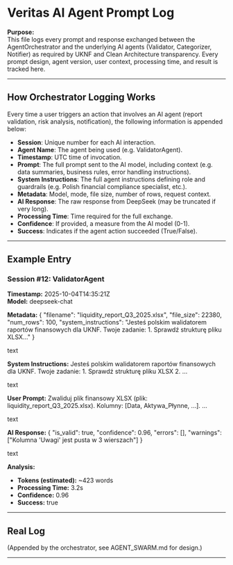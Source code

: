 # Veritas AI Agent Prompt Log

**Purpose:**  
This file logs every prompt and response exchanged between the AgentOrchestrator and the underlying AI agents (Validator, Categorizer, Notifier) as required by UKNF and Clean Architecture transparency. Every prompt design, agent version, user context, processing time, and result is tracked here.

---

## How Orchestrator Logging Works

Every time a user triggers an action that involves an AI agent (report validation, risk analysis, notification), the following information is appended below:

- **Session**: Unique number for each AI interaction.
- **Agent Name**: The agent being used (e.g. ValidatorAgent).
- **Timestamp**: UTC time of invocation.
- **Prompt**: The full prompt sent to the AI model, including context (e.g. data summaries, business rules, error handling instructions).
- **System Instructions**: The full agent instructions defining role and guardrails (e.g. Polish financial compliance specialist, etc.).
- **Metadata**: Model, mode, file size, number of rows, request context.
- **AI Response**: The raw response from DeepSeek (may be truncated if very long).
- **Processing Time**: Time required for the full exchange.
- **Confidence**: If provided, a measure from the AI model (0-1).
- **Success**: Indicates if the agent action succeeded (True/False).

---

## Example Entry

### Session #12: ValidatorAgent
**Timestamp:** 2025-10-04T14:35:21Z  
**Model:** deepseek-chat

**Metadata:**
{
"filename": "liquidity_report_Q3_2025.xlsx",
"file_size": 22380,
"num_rows": 100,
"system_instructions": "Jesteś polskim walidatorem raportów finansowych dla UKNF. Twoje zadanie: 1. Sprawdź strukturę pliku XLSX..."
}

text

**System Instructions:**
Jesteś polskim walidatorem raportów finansowych dla UKNF. Twoje zadanie: 1. Sprawdź strukturę pliku XLSX 2. ...

text

**User Prompt:**
Zwaliduj plik finansowy XLSX (plik: liquidity_report_Q3_2025.xlsx). Kolumny: [Data, Aktywa_Płynne, ...]. ...

text

**AI Response:**
{
"is_valid": true,
"confidence": 0.96,
"errors": [],
"warnings": ["Kolumna 'Uwagi' jest pusta w 3 wierszach"]
}

text

**Analysis:**
- **Tokens (estimated):** ~423 words
- **Processing Time:** 3.2s
- **Confidence:** 0.96
- **Success:** true

---

## Real Log

(Appended by the orchestrator, see AGENT_SWARM.md for design.)

---